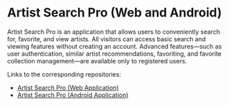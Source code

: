 # Artist Search Pro (Web and Android)
Artist Search Pro is an application that allows users to conveniently search for, favorite, and view artists. All visitors can access basic search and viewing features without creating an account. Advanced features—such as user authentication, similar artist recommendations, favoriting, and favorite collection management—are available only to registered users.

Links to the corresponding repositories: 
- [Artist Search Pro (Web Application)](https://github.com/zhichzhang/artist-search-pro)
- [Artist Search Pro (Android Application)](https://github.com/zhichzhang/artist-search-pro-android)
